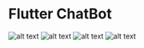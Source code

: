 # Flutter ChatBot
![alt text](https://github.com/NextIshwar/ChatApp/blob/main/userscreen.jpeg)
![alt text](https://github.com/NextIshwar/ChatApp/blob/main/chatscreen.jpeg)
![alt text](https://github.com/NextIshwar/ChatApp/blob/main/status_page.jpeg)
![alt text](https://github.com/NextIshwar/ChatApp/blob/main/view_status.jpeg)
